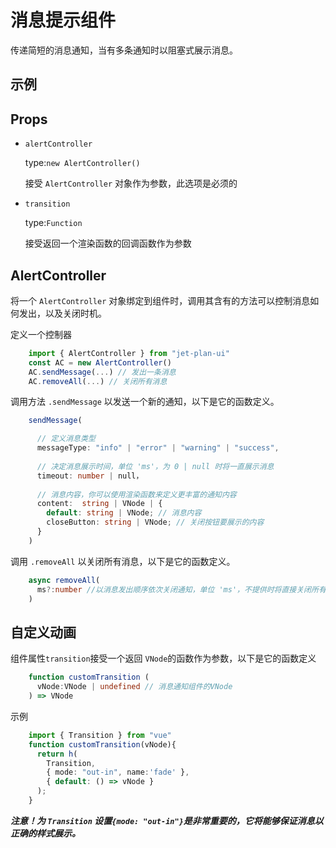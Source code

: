 <script setup>
import DemoAlert from './DemoAlert.vue'
import typeSelector from './typeSelector.vue'
</script>

# 消息提示组件

传递简短的消息通知，当有多条通知时以阻塞式展示消息。

## 示例

<type-selector  v-slot='propSelector' >
  <preview-demo-code comp-name="Alert" demo-name="DemoAlert">
    <demo-alert v-bind='propSelector'/>
  </preview-demo-code>
</type-selector>

## Props

- `alertController`

  type:`new AlertController()`

  接受 `AlertController` 对象作为参数，此选项是必须的

- `transition`

  type:`Function`

  接受返回一个渲染函数的回调函数作为参数

## AlertController

将一个 `AlertController` 对象绑定到组件时，调用其含有的方法可以控制消息如何发出，以及关闭时机。

定义一个控制器

``` typeScript
    import { AlertController } from "jet-plan-ui"
    const AC = new AlertController()
    AC.sendMessage(...) // 发出一条消息
    AC.removeAll(...) // 关闭所有消息
```

调用方法 `.sendMessage` 以发送一个新的通知，以下是它的函数定义。

``` typeScript
    sendMessage(

      // 定义消息类型
      messageType: "info" | "error" | "warning" | "success",
      
      // 决定消息展示时间，单位 'ms'，为 0 | null 时将一直展示消息
      timeout: number | null，
      
      // 消息内容，你可以使用渲染函数来定义更丰富的通知内容
      content:  string | VNode | {
        default: string | VNode; // 消息内容
        closeButton: string | VNode; // 关闭按钮要展示的内容
      }
    )
```

调用 `.removeAll` 以关闭所有消息，以下是它的函数定义。

``` typeScript
    async removeAll(
      ms?:number //以消息发出顺序依次关闭通知，单位 'ms'，不提供时将直接关闭所有通知。
    )
```

## 自定义动画

组件属性`transition`接受一个返回 `VNode`的函数作为参数，以下是它的函数定义

``` typeScript
    function customTransition (
      vNode:VNode | undefined // 消息通知组件的VNode
    ) => VNode
```

示例

``` typeScript
    import { Transition } from "vue"
    function customTransition(vNode){
      return h(
        Transition,
        { mode: "out-in", name:'fade' },
        { default: () => vNode }
      );
    }
```

***注意！为 `Transition` 设置`{mode: "out-in"}`是非常重要的，它将能够保证消息以正确的样式展示。***
